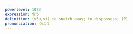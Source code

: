 ```yaml
---
powerlevel: 1073
expression: 奪う
definition: (v5u,vt) to snatch away; to dispossess; (P)
pronunciation: うばう
---
```


